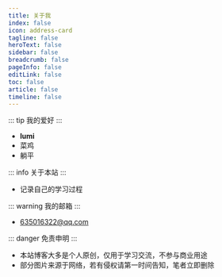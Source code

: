 ```yaml
---
title: 关于我
index: false
icon: address-card
tagline: false
heroText: false
sidebar: false
breadcrumb: false
pageInfo: false
editLink: false
toc: false
article: false
timeline: false
---
```


::: tip 我的爱好
:::

- <HopeIcon icon="heart" />**lumi**
- 菜鸡
- 躺平

::: info 关于本站
:::

- 记录自己的学习过程

::: warning 我的邮箱
:::

- 635016322@qq.com

::: danger 免责申明
:::

- 本站博客大多是个人原创，仅用于学习交流，不参与商业用途
- 部分图片来源于网络，若有侵权请第一时间告知，笔者立即删除